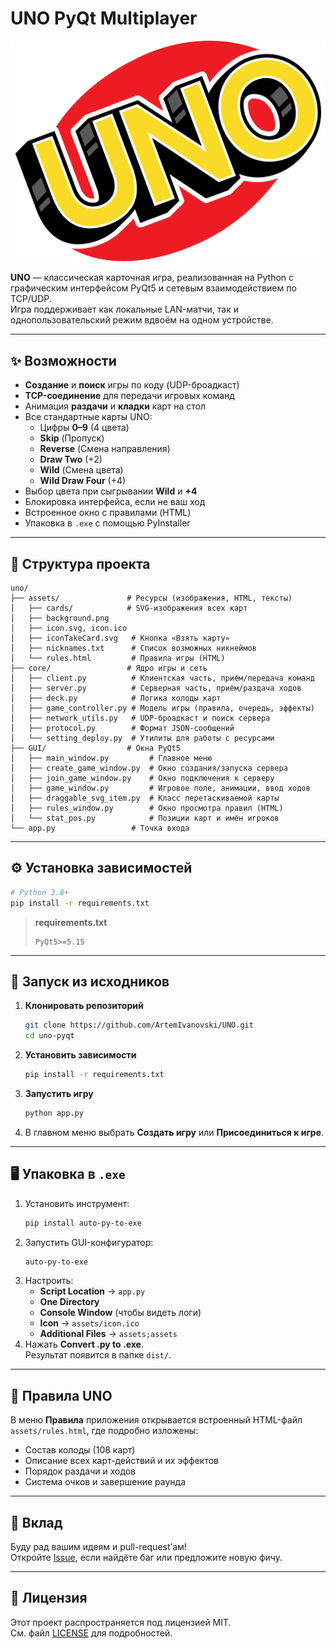 # UNO PyQt Multiplayer

![UNO Logo](assets/icon.svg)

**UNO** — классическая карточная игра, реализованная на Python с графическим интерфейсом PyQt5 и сетевым взаимодействием по TCP/UDP.  
Игра поддерживает как локальные LAN-матчи, так и однопользовательский режим вдвоём на одном устройстве.

---

## ✨ Возможности

- **Создание** и **поиск** игры по коду (UDP-броадкаст)
- **TCP-соединение** для передачи игровых команд
- Анимация **раздачи** и **кладки** карт на стол
- Все стандартные карты UNO:
  - Цифры **0–9** (4 цвета)
  - **Skip** (Пропуск)
  - **Reverse** (Смена направления)
  - **Draw Two** (+2)
  - **Wild** (Смена цвета)
  - **Wild Draw Four** (+4)
- Выбор цвета при сыгрывании **Wild** и **+4**
- Блокировка интерфейса, если не ваш ход
- Встроенное окно с правилами (HTML)
- Упаковка в `.exe` с помощью PyInstaller

---

## 📁 Структура проекта

```
uno/
├── assets/               # Ресурсы (изображения, HTML, тексты)
│   ├── cards/            # SVG-изображения всех карт
│   ├── background.png
│   ├── icon.svg, icon.ico
│   ├── iconTakeCard.svg   # Кнопка «Взять карту»
│   ├── nicknames.txt      # Список возможных никнеймов
│   └── rules.html         # Правила игры (HTML)
├── core/                 # Ядро игры и сеть
│   ├── client.py          # Клиентская часть, приём/передача команд
│   ├── server.py          # Серверная часть, приём/раздача ходов
│   ├── deck.py            # Логика колоды карт
│   ├── game_controller.py # Модель игры (правила, очередь, эффекты)
│   ├── network_utils.py   # UDP-броадкаст и поиск сервера
│   ├── protocol.py        # Формат JSON-сообщений
│   └── setting_deploy.py  # Утилиты для работы с ресурсами
├── GUI/                  # Окна PyQt5
│   ├── main_window.py         # Главное меню
│   ├── create_game_window.py  # Окно создания/запуска сервера
│   ├── join_game_window.py    # Окно подключения к серверу
│   ├── game_window.py         # Игровое поле, анимации, ввод ходов
│   ├── draggable_svg_item.py  # Класс перетаскиваемой карты
│   ├── rules_window.py        # Окно просмотра правил (HTML)
│   └── stat_pos.py            # Позиции карт и имён игроков
└── app.py                 # Точка входа
```

---

## ⚙️ Установка зависимостей

```bash
# Python 3.8+
pip install -r requirements.txt
```

> **requirements.txt**
> ```text
> PyQt5>=5.15
> ```

---

## 🚀 Запуск из исходников

1. **Клонировать репозиторий**  
   ```bash
   git clone https://github.com/ArtemIvanovski/UNO.git
   cd uno-pyqt
   ```
2. **Установить зависимости**  
   ```bash
   pip install -r requirements.txt
   ```
3. **Запустить игру**  
   ```bash
   python app.py
   ```
4. В главном меню выбрать **Создать игру** или **Присоединиться к игре**.

---

## 🖥 Упаковка в `.exe`

1. Установить инструмент:  
   ```bash
   pip install auto-py-to-exe
   ```
2. Запустить GUI-конфигуратор:  
   ```bash
   auto-py-to-exe
   ```
3. Настроить:
   - **Script Location** → `app.py`
   - **One Directory**
   - **Console Window** (чтобы видеть логи)
   - **Icon** → `assets/icon.ico`
   - **Additional Files** → `assets;assets`
4. Нажать **Convert .py to .exe**.  
   Результат появится в папке `dist/`.

---

## 📖 Правила UNO

В меню **Правила** приложения открывается встроенный HTML-файл `assets/rules.html`, где подробно изложены:

- Состав колоды (108 карт)
- Описание всех карт-действий и их эффектов
- Порядок раздачи и ходов
- Система очков и завершение раунда

---

## 🤝 Вклад

Буду рад вашим идеям и pull-request’ам!  
Откройте [Issue](https://github.com/ArtemIvanovski/UNO/issues), если найдёте баг или предложите новую фичу.

---

## 📜 Лицензия

Этот проект распространяется под лицензией MIT.  
См. файл [LICENSE](LICENSE) для подробностей.


